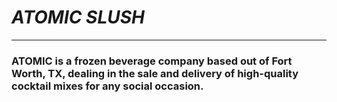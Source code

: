 # _ATOMIC SLUSH_
___
### ATOMIC is a frozen beverage company based out of Fort Worth, TX, dealing in the sale and delivery of high-quality cocktail mixes for any social occasion. 